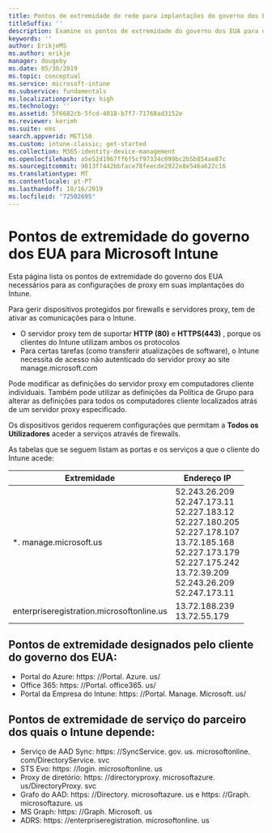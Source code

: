 ```yaml
---
title: Pontos de extremidade de rede para implantações do governo dos EUA-Microsoft Intune
titleSuffix: ''
description: Examine os pontos de extremidade do governo dos EUA para o Intune.
keywords: ''
author: ErikjeMS
ms.author: erikje
manager: dougeby
ms.date: 05/30/2019
ms.topic: conceptual
ms.service: microsoft-intune
ms.subservice: fundamentals
ms.localizationpriority: high
ms.technology: ''
ms.assetid: 5f6682cb-5fcd-4018-b7f7-71768ad3152e
ms.reviewer: kerimh
ms.suite: ems
search.appverid: MET150
ms.custom: intune-classic; get-started
ms.collection: M365-identity-device-management
ms.openlocfilehash: a5e52d1967ff6f5cf97334c099bc2b5b854ae87c
ms.sourcegitcommit: 9013f7442bbface78feecde2922e8e546a622c16
ms.translationtype: MT
ms.contentlocale: pt-PT
ms.lasthandoff: 10/16/2019
ms.locfileid: "72502695"
---
```

# <a name="us-government-endpoints-for-microsoft-intune"></a>Pontos de extremidade do governo dos EUA para Microsoft Intune

Esta página lista os pontos de extremidade do governo dos EUA necessários para as configurações de proxy em suas implantações do Intune.

Para gerir dispositivos protegidos por firewalls e servidores proxy, tem de ativar as comunicações para o Intune.

- O servidor proxy tem de suportar **HTTP (80)** e **HTTPS(443)** , porque os clientes do Intune utilizam ambos os protocolos
- Para certas tarefas (como transferir atualizações de software), o Intune necessita de acesso não autenticado do servidor proxy ao site manage.microsoft.com

Pode modificar as definições do servidor proxy em computadores cliente individuais. Também pode utilizar as definições da Política de Grupo para alterar as definições para todos os computadores cliente localizados atrás de um servidor proxy especificado.

Os dispositivos geridos requerem configurações que permitam a **Todos os Utilizadores** aceder a serviços através de firewalls.

As tabelas que se seguem listam as portas e os serviços a que o cliente do Intune acede:

|**Extremidade**|**Endereço IP**|
|---------------------|-----------|
|*. manage.microsoft.us | 52.243.26.209 <br> 52.247.173.11 <br> 52.227.183.12 <br>52.227.180.205 <br> 52.227.178.107 <br> 13.72.185.168 <br> 52.227.173.179 <br> 52.227.175.242 <br> 13.72.39.209 <br> 52.243.26.209 <br> 52.247.173.11 |
| enterpriseregistration.microsoftonline.us | 13.72.188.239 <br> 13.72.55.179 |

## <a name="us-government-customer-designated-endpoints"></a>Pontos de extremidade designados pelo cliente do governo dos EUA:
- Portal do Azure: https: \//Portal. Azure. us/ 
- Office 365: https: \//Portal. office365. us/ 
- Portal da Empresa do Intune: https: \//Portal. Manage. Microsoft. us/ 

## <a name="partner-service-endpoints-that-intune-depends-on"></a>Pontos de extremidade de serviço do parceiro dos quais o Intune depende:
- Serviço de AAD Sync: https: \//SyncService. gov. us. microsoftonline. com/DirectoryService. svc
- STS Evo: https: \//login. microsoftonline. us
- Proxy de diretório: https: \//directoryproxy. microsoftazure. us/DirectoryProxy. svc
- Grafo do AAD: https: \//Directory. microsoftazure. us e https: \//Graph. microsoftazure. us
- MS Graph: https: \//Graph. Microsoft. us
- ADRS: https: \//enterpriseregistration. microsoftonline. us
